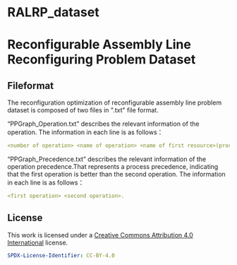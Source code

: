 # RALRP_dataset
# Reconfigurable Assembly Line Reconfiguring Problem Dataset

## Fileformat

The reconfiguration optimization of reconfigurable assembly line problem dataset is composed of two files in ".txt" file format.

“PPGraph_Operation.txt” describes the relevant information of the operation.
The information in each line is as follows：
```yaml
<number of operation> <name of operation> <name of first resource>(process time in `s`) <name of second resource>(process time in `s`)……
```

“PPGraph_Precedence.txt” describes the relevant information of the operation precedence.That represents a process precedence, indicating that the first operation is better than the second operation.
The information in each line is as follows：
```yaml
<first operation> <second operation>.
```

## License

This work is licensed under a [Creative Commons Attribution 4.0 International](https://creativecommons.org/licenses/by/4.0/) license.

```yaml
SPDX-License-Identifier: CC-BY-4.0
```
